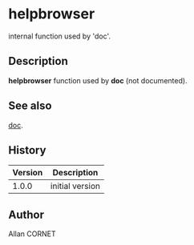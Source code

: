 # helpbrowser

internal function used by 'doc'.

## Description

  <p><b>helpbrowser</b> function used by <b>doc</b> (not documented).</p>

## See also

[doc](doc.html).

## History

| Version | Description     |
| ------- | --------------- |
| 1.0.0   | initial version |

## Author

Allan CORNET
